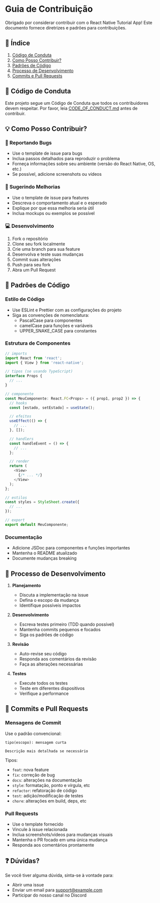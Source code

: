 # Guia de Contribuição

Obrigado por considerar contribuir com o React Native Tutorial App! Este documento fornece diretrizes e padrões para contribuições.

## 📝 Índice

1. [Código de Conduta](#código-de-conduta)
2. [Como Posso Contribuir?](#como-posso-contribuir)
3. [Padrões de Código](#padrões-de-código)
4. [Processo de Desenvolvimento](#processo-de-desenvolvimento)
5. [Commits e Pull Requests](#commits-e-pull-requests)

## 🤝 Código de Conduta

Este projeto segue um Código de Conduta que todos os contribuidores devem respeitar. Por favor, leia [CODE_OF_CONDUCT.md](CODE_OF_CONDUCT.md) antes de contribuir.

## 💡 Como Posso Contribuir?

### 🐛 Reportando Bugs

- Use o template de issue para bugs
- Inclua passos detalhados para reproduzir o problema
- Forneça informações sobre seu ambiente (versão do React Native, OS, etc.)
- Se possível, adicione screenshots ou vídeos

### 🚀 Sugerindo Melhorias

- Use o template de issue para features
- Descreva o comportamento atual e o esperado
- Explique por que essa melhoria seria útil
- Inclua mockups ou exemplos se possível

### 💻 Desenvolvimento

1. Fork o repositório
2. Clone seu fork localmente
3. Crie uma branch para sua feature
4. Desenvolva e teste suas mudanças
5. Commit suas alterações
6. Push para seu fork
7. Abra um Pull Request

## 📐 Padrões de Código

### Estilo de Código

- Use ESLint e Prettier com as configurações do projeto
- Siga as convenções de nomenclatura:
  - PascalCase para componentes
  - camelCase para funções e variáveis
  - UPPER_SNAKE_CASE para constantes

### Estrutura de Componentes

```javascript
// imports
import React from 'react';
import { View } from 'react-native';

// tipos (se usando TypeScript)
interface Props {
  // ...
}

// componente
const MeuComponente: React.FC<Props> = ({ prop1, prop2 }) => {
  // hooks
  const [estado, setEstado] = useState();

  // efeitos
  useEffect(() => {
    // ...
  }, []);

  // handlers
  const handleEvent = () => {
    // ...
  };

  // render
  return (
    <View>
      {/* ... */}
    </View>
  );
};

// estilos
const styles = StyleSheet.create({
  // ...
});

// export
export default MeuComponente;
```

### Documentação

- Adicione JSDoc para componentes e funções importantes
- Mantenha o README atualizado
- Documente mudanças breaking

## 🔄 Processo de Desenvolvimento

1. **Planejamento**
   - Discuta a implementação na issue
   - Defina o escopo da mudança
   - Identifique possíveis impactos

2. **Desenvolvimento**
   - Escreva testes primeiro (TDD quando possível)
   - Mantenha commits pequenos e focados
   - Siga os padrões de código

3. **Revisão**
   - Auto-revise seu código
   - Responda aos comentários da revisão
   - Faça as alterações necessárias

4. **Testes**
   - Execute todos os testes
   - Teste em diferentes dispositivos
   - Verifique a performance

## 📝 Commits e Pull Requests

### Mensagens de Commit

Use o padrão convencional:
```
tipo(escopo): mensagem curta

Descrição mais detalhada se necessário
```

Tipos:
- `feat`: nova feature
- `fix`: correção de bug
- `docs`: alterações na documentação
- `style`: formatação, ponto e vírgula, etc
- `refactor`: refatoração de código
- `test`: adição/modificação de testes
- `chore`: alterações em build, deps, etc

### Pull Requests

- Use o template fornecido
- Vincule à issue relacionada
- Inclua screenshots/vídeos para mudanças visuais
- Mantenha o PR focado em uma única mudança
- Responda aos comentários prontamente

## ❓ Dúvidas?

Se você tiver alguma dúvida, sinta-se à vontade para:
- Abrir uma issue
- Enviar um email para support@example.com
- Participar do nosso canal no Discord 